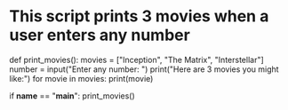 # This script prints 3 movies when a user enters any number

def print_movies():
    movies = ["Inception", "The Matrix", "Interstellar"]
    number = input("Enter any number: ")
    print("Here are 3 movies you might like:")
    for movie in movies:
        print(movie)

if __name__ == "__main__":
    print_movies()